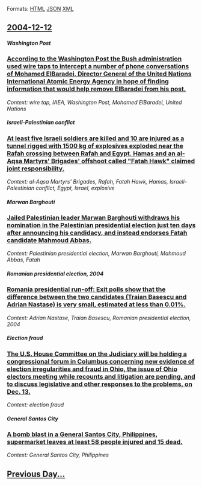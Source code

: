 
Formats: [HTML](2004/12/12/index.html)  [JSON](2004/12/12/index.json)  [XML](2004/12/12/index.xml)  

## [2004-12-12](/news/2004/12/12/index.md)

##### Washington Post
### [ According to the Washington Post the Bush administration used wire taps to intercept a number of phone conversations of Mohamed ElBaradei, Director General of the United Nations International Atomic Energy Agency in hope of finding information that would help remove ElBaradei from his post. ](/news/2004/12/12/according-to-the-washington-post-the-bush-administration-used-wire-taps-to-intercept-a-number-of-phone-conversations-of-mohamed-elbaradei.md)
_Context: wire tap, IAEA, Washington Post, Mohamed ElBaradei, United Nations_

##### Israeli-Palestinian conflict
### [ At least five Israeli soldiers are killed and 10 are injured as a tunnel rigged with 1500&nbsp;kg of explosives exploded near the Rafah crossing between Rafah and Egypt. Hamas and an al-Aqsa Martyrs' Brigades' offshoot called "Fatah Hawk" claimed joint responsibility. ](/news/2004/12/12/at-least-five-israeli-soldiers-are-killed-and-10-are-injured-as-a-tunnel-rigged-with-1500-nbsp-kg-of-explosives-exploded-near-the-rafah-cro.md)
_Context: al-Aqsa Martyrs' Brigades, Rafah, Fatah Hawk, Hamas, Israeli-Palestinian conflict, Egypt, Israel, explosive_

##### Marwan Barghouti
### [ Jailed Palestinian leader Marwan Barghouti withdraws his nomination in the Palestinian presidential election just ten days after announcing his candidacy, and instead endorses Fatah candidate Mahmoud Abbas. ](/news/2004/12/12/jailed-palestinian-leader-marwan-barghouti-withdraws-his-nomination-in-the-palestinian-presidential-election-just-ten-days-after-announcing.md)
_Context: Palestinian presidential election, Marwan Barghouti, Mahmoud Abbas, Fatah_

##### Romanian presidential election, 2004
### [ Romania presidential run-off: Exit polls show that the difference between the two candidates (Traian Basescu and Adrian Nastase) is very small, estimated at less than 0.01%. ](/news/2004/12/12/romania-presidential-run-off-exit-polls-show-that-the-difference-between-the-two-candidates-traian-basescu-and-adrian-nastase-is-very-sm.md)
_Context: Adrian Nastase, Traian Basescu, Romanian presidential election, 2004_

##### Election fraud
### [ The U.S. House Committee on the Judiciary will be holding a congressional forum in Columbus concerning new evidence of election irregularities and fraud in Ohio, the issue of Ohio electors meeting while recounts and litigation are pending, and to discuss legislative and other responses to the problems, on Dec. 13. ](/news/2004/12/12/the-u-s-house-committee-on-the-judiciary-will-be-holding-a-congressional-forum-in-columbus-concerning-new-evidence-of-election-irregularit.md)
_Context: election fraud_

##### General Santos City
### [ A bomb blast in a General Santos City, Philippines, supermarket leaves at least 58 people injured and 15 dead.](/news/2004/12/12/a-bomb-blast-in-a-general-santos-city-philippines-supermarket-leaves-at-least-58-people-injured-and-15-dead.md)
_Context: General Santos City, Philippines_

## [Previous Day...](/news/2004/12/11/index.md)

